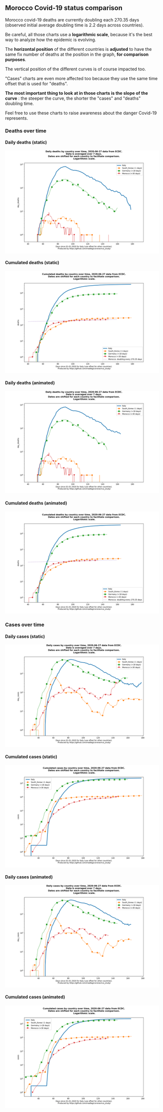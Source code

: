 ## Morocco Covid-19 status comparison 

Morocco covid-19 deaths are currently doubling each 270.35 days (observed initial average doubling time is 2.2 days across countries).



Be careful, all those charts use a **logarithmic scale**, because it's the best way to analyze how the epidemic is evolving.
 
The **horizontal position** of the different countries is **adjusted** to have the same fix number of deaths at the position in the graph, **for comparison purposes**.

The vertical position of the different curves is of course impacted too.

"Cases" charts are even more affected too because they use the same time offset that is used for "deaths".

**The most important thing to look at in those charts is the slope of the curve** : the steeper the curve, the shorter the "cases" and "deaths" doubling time.

Feel free to use these charts to raise awareness about the danger Covid-19 represents. 


 
### Deaths over time
 
#### Daily deaths (static)
![Morocco covid-19 daily deaths static chart](https://raw.githubusercontent.com/madlag/coronavirus_study/master/notebooks/graphs/2020-06-27/countries/Morocco/2020-06-27_Morocco_day_deaths.png "Morocco covid-19 day_deaths static chart")   
 
#### Cumulated deaths (static)
![Morocco covid-19 cumulated deaths static chart](https://raw.githubusercontent.com/madlag/coronavirus_study/master/notebooks/graphs/2020-06-27/countries/Morocco/2020-06-27_Morocco_deaths.png "Morocco covid-19 deaths static chart")   
 
#### Daily deaths (animated)
![Morocco covid-19 daily deaths animated chart](https://raw.githubusercontent.com/madlag/coronavirus_study/master/notebooks/graphs/2020-06-27/countries/Morocco/2020-06-27_Morocco_day_deaths.gif "Morocco covid-19 day_deaths animated chart")   
 
#### Cumulated deaths (animated)
![Morocco covid-19 cumulated deaths animated chart](https://raw.githubusercontent.com/madlag/coronavirus_study/master/notebooks/graphs/2020-06-27/countries/Morocco/2020-06-27_Morocco_deaths.gif "Morocco covid-19 deaths animated chart")   

 
### Cases over time
 
#### Daily cases (static)
![Morocco covid-19 daily cases static chart](https://raw.githubusercontent.com/madlag/coronavirus_study/master/notebooks/graphs/2020-06-27/countries/Morocco/2020-06-27_Morocco_day_cases.png "Morocco covid-19 day_cases static chart")   
 
#### Cumulated cases (static)
![Morocco covid-19 cumulated cases static chart](https://raw.githubusercontent.com/madlag/coronavirus_study/master/notebooks/graphs/2020-06-27/countries/Morocco/2020-06-27_Morocco_cases.png "Morocco covid-19 cases static chart")   
 
#### Daily cases (animated)
![Morocco covid-19 daily cases animated chart](https://raw.githubusercontent.com/madlag/coronavirus_study/master/notebooks/graphs/2020-06-27/countries/Morocco/2020-06-27_Morocco_day_cases.gif "Morocco covid-19 day_cases animated chart")   
 
#### Cumulated cases (animated)
![Morocco covid-19 cumulated cases animated chart](https://raw.githubusercontent.com/madlag/coronavirus_study/master/notebooks/graphs/2020-06-27/countries/Morocco/2020-06-27_Morocco_cases.gif "Morocco covid-19 cases animated chart")   

